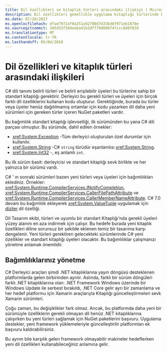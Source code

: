 ```yaml
---
title: Dil özellikleri ve kitaplık türleri arasındaki ilişkiyi | Microsoft Docs
description: Dil özellikleri genellikle uygulama kitaplığı türlerinde kullanır. Bu ilişki anlayın.
ms.date: 07/20/2017
ms.openlocfilehash: dfae7972af0a251a92700d7d33bd6f971eb1870e
ms.sourcegitcommit: 3d5d33f384eeba41b2dff79d096f47ccc8d8f03d
ms.translationtype: MT
ms.contentlocale: tr-TR
ms.lasthandoff: 05/04/2018
---
```

# <a name="relationships-between-language-features-and-library-types"></a>Dil özellikleri ve kitaplık türleri arasındaki ilişkileri

C# dili tanımı belirli türleri ve belirli erişilebilir üyeleri bu türlerine sahip bir standart kitaplığı gerektirir. Derleyici bu gerekli türleri ve üyeleri için birçok farklı dil özelliklerini kullanan kodu oluşturur. Gerektiğinde, burada bu türler veya üyeler henüz dağıtılmamış ortamlar için kodu yazarken dil daha yeni sürümleri için gereken türler içeren NuGet paketleri vardır.

Bu bağımlılık standart kitaplığı işlevselliği, ilk sürümünden bu yana C# dili parçası olmuştur. Bu sürümde, dahil edilen örnekler:

* <xref:System.Exception> -Tüm derleyici oluşturulan özel durumlar için kullanılır.
* <xref:System.String> -C# `string` türüdür eşanlamlısı <xref:System.String>.
* <xref:System.Int32> -, eş anlamlı `int`.

Bu ilk sürüm basit: derleyicisi ve standart kitaplığı sevk birlikte ve her yalnızca bir sürümü vardı.

C# ' ın sonraki sürümleri bazen yeni türleri veya üyeleri için bağımlılıkları eklediniz. Örnekler: <xref:System.Runtime.CompilerServices.INotifyCompletion>, <xref:System.Runtime.CompilerServices.CallerFilePathAttribute> ve <xref:System.Runtime.CompilerServices.CallerMemberNameAttribute>. C# 7.0 devam bu bağımlılık ekleyerek <xref:System.ValueTuple> uygulamak için [diziler](../tuples.md) dil özelliği.

Dil Tasarım ekibi, türleri ve uyumlu bir standart Kitaplığı'nda gerekli üyeleri yüzey alanını en aza indirmek için çalışır. Bu hedefe burada yeni kitaplık özellikleri diline sorunsuz bir şekilde eklenen temiz bir tasarıma karşı dengelenir. Yeni türleri gerektiren gelecekteki sürümlerinde C# yeni özellikler ve standart kitaplığı üyeleri olacaktır. Bu bağımlılıklar çalışmanızı yönetme anlamak önemlidir.

## <a name="managing-your-dependencies"></a>Bağımlılıklarınız yönetme

C# Derleyici araçları şimdi .NET kitaplıklarına yayın döngüsü desteklenen platformlarda gelen birbirinden ayrılır. Aslında, farklı bir sürüm döngüleri farklı .NET kitaplıklarına olan: .NET Framework Windows üzerinde bir Windows Update ile serbest bırakıldı, .NET Core gelir ayrı bir zamanlama ve her hedef platformu için Xamarin araçlarıyla Kitaplığı güncelleştirmeleri sevk Xamarin sürümleri.

Çoğu zaman, bu değişiklikler fark olmaz. Ancak, bu platformda daha yeni bir sürümüyle özelliklerin gerekli olmayan dil henüz .NET kitaplıklarına çalışırken bu yeni türleri sağlamak için NuGet paketlerini başvuru.
Uygulama destekler, yeni framework yüklemeleriyle güncelleştirilir platformları ek başvuru kaldırabilirsiniz.

Bu ayrım bile karşılık gelen framework olmayabilir makineler hedeflerken yeni dil özellikleri kullanabileceğiniz anlamına gelir.
